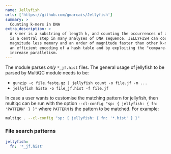 ```yaml
---
name: Jellyfish
urls: ['https://github.com/gmarcais/Jellyfish']
summary: >
  Counting k-mers in DNA
extra_description: >
  A k-mer is a substring of length k, and counting the occurrences of all such substrings
  is a central step in many analyses of DNA sequence. JELLYFISH can count k-mers using an order of
  magnitude less memory and an order of magnitude faster than other k-mer counting packages by using
  an efficient encoding of a hash table and by exploiting the "compare-and-swap" CPU instruction to
  increase parallelism.
---
```


The module parses _only_ `*_jf.hist` files. The general usage of jellyfish to be parsed by MultiQC module needs to be:

- `gunzip -c file.fastq.gz | jellyfish count -o file.jf -m ...`
- `jellyfish histo -o file_jf.hist -f file.jf`

In case a user wants to customise the matching pattern for jellyfish, then multiqc can be run with the option `--cl-config "sp: { jellyfish: { fn: 'PATTERN' } }"` where `PATTERN` is the pattern to be matched. For example:

```bash
multiqc . --cl-config "sp: { jellyfish: { fn: '*.hist' } }"
```

### File search patterns

```yaml
jellyfish:
  fn: '*_jf.hist'
```
